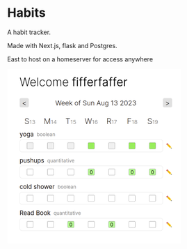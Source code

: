 # Habits

A habit tracker.

Made with Next.js, flask and Postgres. 

East to host on a homeserver for access anywhere

<img src="doc/habits.png" alt="Alternative Text: PNG could not load" height="400" />